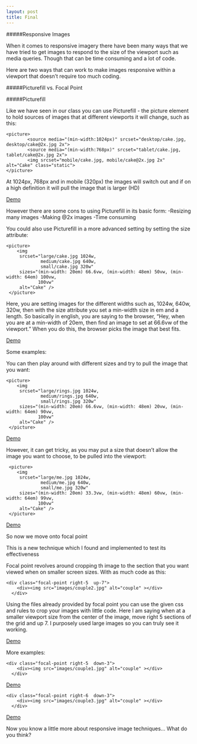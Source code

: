 ```yaml
---
layout: post
title: Final
---
```

#####Responsive Images

When it comes to responsive imagery there have been many ways that we have tried to get images to respond to the size of the viewport such as media queries. Though that can be time consuming and a lot of code.

Here are two ways that can work to make images responsive within a viewport that doesn’t require too much coding.

#####Picturefill vs. Focal Point

#####Picturefill

Like we have seen in our class you can use Picturefill - the picture element to hold sources of images that at different viewports it will change, such as this:

```
<picture>
        <source media="(min-width:1024px)" srcset="desktop/cake.jpg, desktop/cake@2x.jpg 2x">
        <source media="(min-width:768px)" srcset="tablet/cake.jpg, tablet/cake@2x.jpg 2x">
        <img srcset="mobile/cake.jpg, mobile/cake@2x.jpg 2x" alt="Cake" class="static">
</picture>
```
At 1024px, 768px and in mobile (320px) the images will switch out and if on a high definition it will pull the image that is larger (HD)

[Demo](http://iam.colum.edu/students/harveen.sandhu/ewt/final/picturefill-basic/index.html)


However there are some cons to using Picturefill in its basic form:
	-Resizing many images
	-Making @2x images
	-Time consuming

You could also use Picturefill in a more advanced setting by setting the size attribute:


```
<picture>
    <img 
     srcset="large/cake.jpg 1024w,
             medium/cake.jpg 640w,
             small/cake.jpg 320w"
     sizes="(min-width: 20em) 66.6vw, (min-width: 48em) 50vw, (min-width: 64em) 100vw,
            100vw"
     alt="Cake" />
 </picture>
```
Here, you are setting images for the different widths such as, 1024w, 640w, 320w, 
then with the size attribute you set a min-width size in em and a length.
So basically in english, you are saying to the browser, “Hey, when you are at a min-width of 20em, then find an image to set at 66.6vw of the viewport.” When you do this, the browser picks the image that best fits.


[Demo](http://iam.colum.edu/students/harveen.sandhu/ewt/final/picturefill-sizes/index.html)


Some examples:

You can then play around with different sizes and try to pull the image that you want:
```
<picture>
    <img 
     srcset="large/rings.jpg 1024w,
             medium/rings.jpg 640w,
             small/rings.jpg 320w"
     sizes="(min-width: 20em) 66.6vw, (min-width: 48em) 20vw, (min-width: 64em) 90vw,
            100vw"
     alt="Cake" />
 </picture>
```
[Demo](http://iam.colum.edu/students/harveen.sandhu/ewt/final/picturefill-sizes/index1.html)


However, it can get tricky, as you may put a size that doesn’t allow the image you want to choose, to be pulled into the viewport:
```
 <picture>
    <img 
     srcset="large/me.jpg 1024w,
             medium/me.jpg 640w,
             small/me.jpg 320w"
     sizes="(min-width: 20em) 33.3vw, (min-width: 48em) 60vw, (min-width: 64em) 99vw,
            100vw"
     alt="Cake" />
 </picture>
```
[Demo](http://iam.colum.edu/students/harveen.sandhu/ewt/final/picturefill-sizes/index2.html)



So now we move onto focal point

This is a new technique which I found and implemented to test its effectiveness

Focal point revolves around cropping th image to the section that you want viewed when on smaller screen sizes. With as much code as this:

```
<div class="focal-point right-5  up-7">
    <div><img src="images/couple2.jpg" alt="couple" ></div>
  </div>
```
Using the files already provided by focal point you can use the given css and rules to crop your images with little code. Here I am saying when at a smaller viewport size from the center of the image, move right 5 sections of the grid and up 7. I purposely used large images so you can truly see it working.

[Demo](http://iam.colum.edu/students/harveen.sandhu/ewt/final/focal-point-master/index.html)


More examples:
```
<div class="focal-point right-5  down-3">
    <div><img src="images/couple1.jpg" alt="couple" ></div>
  </div>
```

[Demo](http://iam.colum.edu/students/harveen.sandhu/ewt/final/focal-point-master/index1.html)


```
<div class="focal-point right-6  down-3">
    <div><img src="images/couple3.jpg" alt="couple" ></div>
  </div>
```

[Demo](http://iam.colum.edu/students/harveen.sandhu/ewt/final/focal-point-master/index2.html)



Now you know a little more about responsive image techniques… What do you think?
